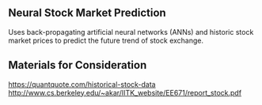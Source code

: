 ## Neural Stock Market Prediction
Uses back-propagating artificial neural networks (ANNs) and historic stock market prices to predict the future trend of stock exchange.

## Materials for Consideration
<https://quantquote.com/historical-stock-data>
<http://www.cs.berkeley.edu/~akar/IITK_website/EE671/report_stock.pdf>

